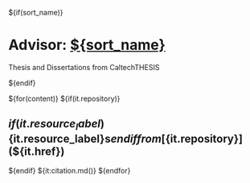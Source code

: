 
${if(sort_name)}

# Advisor: [${sort_name}](./)

Thesis and Dissertations from CaltechTHESIS 

${endif}

${for(content)}
${if(it.repository)}

## ${if(it.resource_label)}${it.resource_label}s${endif} from [${it.repository}](${it.href})

${endif}
${it:citation.md()}
${endfor}


